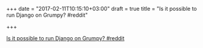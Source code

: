 +++
date = "2017-02-11T10:15:10+03:00"
draft = true
title = "Is it possible to run Django on Grumpy?  #reddit"

+++

<p><a href="https://t.co/OYf88eCpLo">Is it possible to run Django on Grumpy?  #reddit</a></p>
